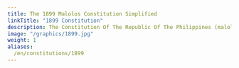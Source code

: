 ```yaml
---
title: The 1899 Malolos Constitution Simplified
linkTitle: "1899 Constitution"
description: The Constitution Of The Republic Of The Philippines (malolos Convention)
image: "/graphics/1899.jpg"
weight: 1
aliases:
  /en/constitutions/1899
---
```

